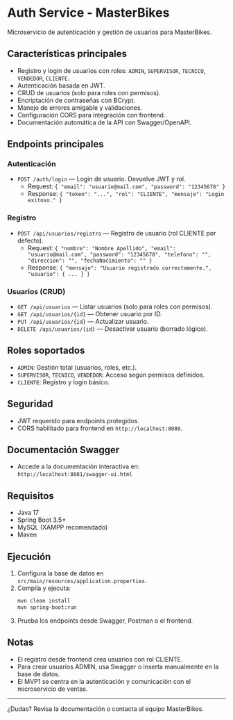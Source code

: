 # Auth Service - MasterBikes

Microservicio de autenticación y gestión de usuarios para MasterBikes.

## Características principales
- Registro y login de usuarios con roles: `ADMIN`, `SUPERVISOR`, `TECNICO`, `VENDEDOR`, `CLIENTE`.
- Autenticación basada en JWT.
- CRUD de usuarios (solo para roles con permisos).
- Encriptación de contraseñas con BCrypt.
- Manejo de errores amigable y validaciones.
- Configuración CORS para integración con frontend.
- Documentación automática de la API con Swagger/OpenAPI.

## Endpoints principales

### Autenticación
- `POST /auth/login` — Login de usuario. Devuelve JWT y rol.
  - Request: `{ "email": "usuario@mail.com", "password": "12345678" }`
  - Response: `{ "token": "...", "rol": "CLIENTE", "mensaje": "Login exitoso." }`

### Registro
- `POST /api/usuarios/registro` — Registro de usuario (rol CLIENTE por defecto).
  - Request: `{ "nombre": "Nombre Apellido", "email": "usuario@mail.com", "password": "12345678", "telefono": "", "direccion": "", "fechaNacimiento": "" }`
  - Response: `{ "mensaje": "Usuario registrado correctamente.", "usuario": { ... } }`

### Usuarios (CRUD)
- `GET /api/usuarios` — Listar usuarios (solo para roles con permisos).
- `GET /api/usuarios/{id}` — Obtener usuario por ID.
- `PUT /api/usuarios/{id}` — Actualizar usuario.
- `DELETE /api/usuarios/{id}` — Desactivar usuario (borrado lógico).

## Roles soportados
- `ADMIN`: Gestión total (usuarios, roles, etc.).
- `SUPERVISOR`, `TECNICO`, `VENDEDOR`: Acceso según permisos definidos.
- `CLIENTE`: Registro y login básico.

## Seguridad
- JWT requerido para endpoints protegidos.
- CORS habilitado para frontend en `http://localhost:8080`.

## Documentación Swagger
- Accede a la documentación interactiva en: `http://localhost:8081/swagger-ui.html`

## Requisitos
- Java 17
- Spring Boot 3.5+
- MySQL (XAMPP recomendado)
- Maven

## Ejecución
1. Configura la base de datos en `src/main/resources/application.properties`.
2. Compila y ejecuta:
   ```sh
   mvn clean install
   mvn spring-boot:run
   ```
3. Prueba los endpoints desde Swagger, Postman o el frontend.

## Notas
- El registro desde frontend crea usuarios con rol CLIENTE.
- Para crear usuarios ADMIN, usa Swagger o inserta manualmente en la base de datos.
- El MVP1 se centra en la autenticación y comunicación con el microservicio de ventas.

---

¿Dudas? Revisa la documentación o contacta al equipo MasterBikes.
